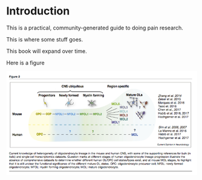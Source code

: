# Introduction

This is a practical, community-generated guide to doing pain research.

This is where some stuff goes.

This book will expand over time. 

Here is a figure

![](assets/oligo_types_van_Bruggen.png)
